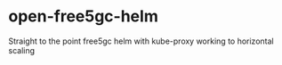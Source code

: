 # open-free5gc-helm
Straight to the point free5gc helm with kube-proxy working to horizontal scaling
